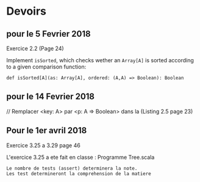 # Devoirs

## pour le 5 Fevrier 2018

Exercice 2.2 (Page 24)

Implement `isSorted`, which checks wether an `Array[A]` is sorted according to a given comparison function:

```
def isSorted[A](as: Array[A], ordered: (A,A) => Boolean): Boolean
```

## pour le 14 Fevrier 2018

// Remplacer <key: A> par <p: A => Boolean> dans la (Listing 2.5 page 23)

## Pour le 1er avril 2018

Exercice 3.25 a 3.29 page 46

L'exercice 3.25 a ete fait en classe : Programme Tree.scala

```
Le nombre de tests (assert) determinera la note.
Les test determineront la comprehension de la matiere
```
